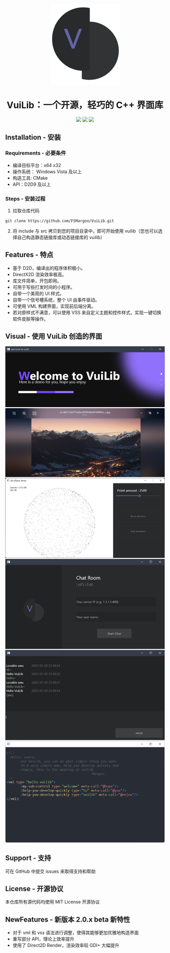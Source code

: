 <div align=center>
    <img src="./readme-resource/logo.png"/>
    <h1>VuiLib：一个开源，轻巧的 C++ 界面库</h1>
    <img src="https://img.shields.io/badge/build-passing-successimportant"/>
    <img src="https://img.shields.io/badge/license-MIT-green"/>
    <img src="https://img.shields.io/badge/version-2.0.x%20beta-orange"/>
</div>

## Installation - 安装
### Requirements - 必要条件
* 编译目标平台：x64 x32
* 操作系统： Windows Vista 及以上
* 构造工具: CMake
* API：D2D9 及以上
### Steps - 安装过程
1. 拉取仓库代码
```
git clone https://github.com/FSMargoo/VuiLib.git
```
2. 将 include 与 src 拷贝到您的项目目录中，即可开始使用 vuilib（您也可以选择自己构造静态链接库或动态链接库的 vuilib）
## Features - 特点
* 基于 D2D，编译出的程序体积极小。
* DirectX2D 渲染效率极高。
* 库文件简单，开包即用。
* 可用于写些打发时间的小程序。
* 自带一个美观的 UI 样式。
* 自带一个信号槽系统，整个 UI 由事件驱动。
* 可使用 VML 构建界面，实现前后端分离。
* 若对原样式不满意，可以使用 VSS 来自定义主题和控件样式，实现一键切换软件皮肤等操作。
## Visual - 使用 VuiLib 创造的界面
<div align=center>
    <img src="./readme-resource/capture 1.png"/>
    <img src="./readme-resource/capture 2.png"/>
    <img src="./readme-resource/capture 3.png"/>
    <img src="./readme-resource/capture 4.png"/>
    <img src="./readme-resource/capture 5.png"/>
    <img src="./readme-resource/capture 6.png"/>
</div>

## Support - 支持
可在 GitHub 中提交 issues 来取得支持和帮助
## License - 开源协议
本仓库所有源代码均使用 MIT License 开源协议
## NewFeatures - 新版本 2.0.x beta 新特性
* 对于 vml 和 vss 语法进行调整，使得其能够更加优雅地构造界面
* 重写部分 API，理论上效率提升
* 使用了 Direct2D Render，渲染效率较 GDI+ 大幅提升